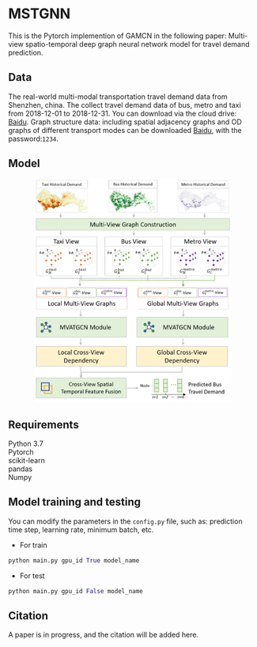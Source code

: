 # MSTGNN
This is the Pytorch implemention of GAMCN in the following paper: Multi-view spatio-temporal deep graph neural network model for travel demand prediction.

## Data
The real-world multi-modal transportation travel demand data from Shenzhen, china.
The collect travel demand data of bus, metro and taxi from 2018-12-01 to 2018-12-31.
You can download via the cloud drive: [Baidu](https://pan.baidu.com/s/1QxcdiTNqUiMZsCjf10BDpA). 
Graph structure data: including spatial adjacency graphs and OD graphs of different transport modes can be downloaded [Baidu](https://pan.baidu.com/s/1rCNWEzqyGhPM6JLiF5D2GQ), with the password:`1234`.



## Model

<p align="center">
  <img src="https://github.com/zhaotianhong/MSTGNN/blob/main/framework.png" width="400px">
</p>

## Requirements
Python 3.7  <br/>
Pytorch <br/>
scikit-learn <br/>
pandas <br/>
Numpy

## Model training and testing

You can modify the parameters in the `config.py` file, such as: prediction time step, learning rate, minimum batch, etc.

- For train

```python
python main.py gpu_id True model_name
```

- For test

```python
python main.py gpu_id False model_name
```


## Citation
A paper is in progress, and the citation will be added here.
